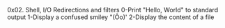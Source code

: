 0x02. Shell, I/O Redirections and filters
0-Print "Hello, World" to standard output
1-Display a confused smiley "(Ôo)'
2-Display the content of a file
